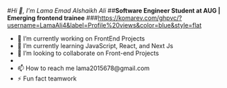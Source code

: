 #*Hi 👋, I'm Lama Emad Alshaikh Ali*
##**Software Engineer Student at AUG | Emerging frontend trainee**
###https://komarev.com/ghpvc/?username=LamaAli4&label=Profile%20views&color=blue&style=flat

<ul>
<li>🔭 I’m currently working on FrontEnd Projects</li>
<li>🌱 I’m currently learning JavaScript, React, and Next Js</li>
<li>👯 I’m looking to collaborate on Front-end Projects<li/>
<li>📫 How to reach me lama2015678@gmail.com</li>
  <li>⚡ Fun fact teamwork</li>
</ul>
